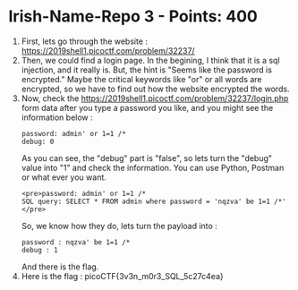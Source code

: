 # Irish-Name-Repo 3 - Points: 400

1. First, lets go through the website : https://2019shell1.picoctf.com/problem/32237/
2. Then, we could find a login page. In the begining, I think that it is a sql injection, and it really is. But, the hint is "Seems like the password is encrypted." Maybe the critical keywords like "or" or all words are encrypted, so we have to find out how the website encrypted the words.
3. Now, check the https://2019shell1.picoctf.com/problem/32237/login.php form data after you type a password you like, and you might see the information below : 
    ```
    password: admin' or 1=1 /*
    debug: 0
    ```
    As you can see, the "debug" part is "false", so lets turn the "debug" value into "1" and check the information. You can use Python, Postman or what ever you want.
    ```
    <pre>password: admin' or 1=1 /*
    SQL query: SELECT * FROM admin where password = 'nqzva' be 1=1 /*'
    </pre>
    ```
    So, we know how they do, lets turn the payload into : 
    ```
    password : nqzva' be 1=1 /*
    debug : 1
    ```
    And there is the flag.
4. Here is the flag : picoCTF{3v3n_m0r3_SQL_5c27c4ea}
